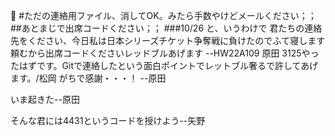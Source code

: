 
#ただの連絡用ファイル、消してOK。みたら手数やけどメールください；；
##あとまじで出席コードください；；
###10/26
と、いうわけで 君たちの連絡先をください、今日私は日本シリーズチケット争奪戦に負けたのでふて寝します
頼むから出席コードくださいレッドブルあげます --HW22A109 原田
3125やったはずです。Gitで連絡したという面白ポイントでレットブル奢るで許してあげます。/松岡
がちで感謝・・・！ --原田

いま起きた--原田

そんな君には4431というコードを授けよう--矢野
